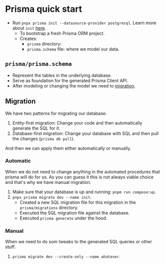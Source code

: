 # Prisma quick start

- Run `pnpx prisma init --datasource-provider postgresql`. Learn more about `init` [here](https://www.prisma.io/docs/orm/reference/prisma-cli-reference#init).
  - To bootstrap a fresh Prisma ORM project.
  - Creates:
    - `prisma` directory:
    - `prisma.schema` file: where we model our data.

## `prisma/prisma.schema`

- Represent the tables in the underlying database.
- Serve as foundation for the generated Prisma Client API.
- After modeling or changing the model we need to [migration](#migration).

## Migration

We have two patterns for migrating our database:

1. Entity-first migration: Change your code and then automatically generate the SQL for it.
2. Database-first migration: Change your database with SQL and then pull the changes (`prisma db pull`).

And then we can apply them either automatically or manually.

### Automatic

When we do not need to change anything in the automated procedures that prisma will do for us. As you can guess it this is not always viable choice and that's why we have manual migration.

1. Make sure that your database is up and running: `pnpm run compose:up`.
2. `pnpx prisma migrate dev --name init`.
   - Created a new SQL migration file for this migration in the `prisma/migrations` directory.
   - Executed the SQL migration file against the database.
   - Executed `prisma generate` under the hood.

### Manual

When we need to do som tweaks to the generated SQL queries or other stuff.

1. `prisma migrate dev --create-only --name whatever`.
